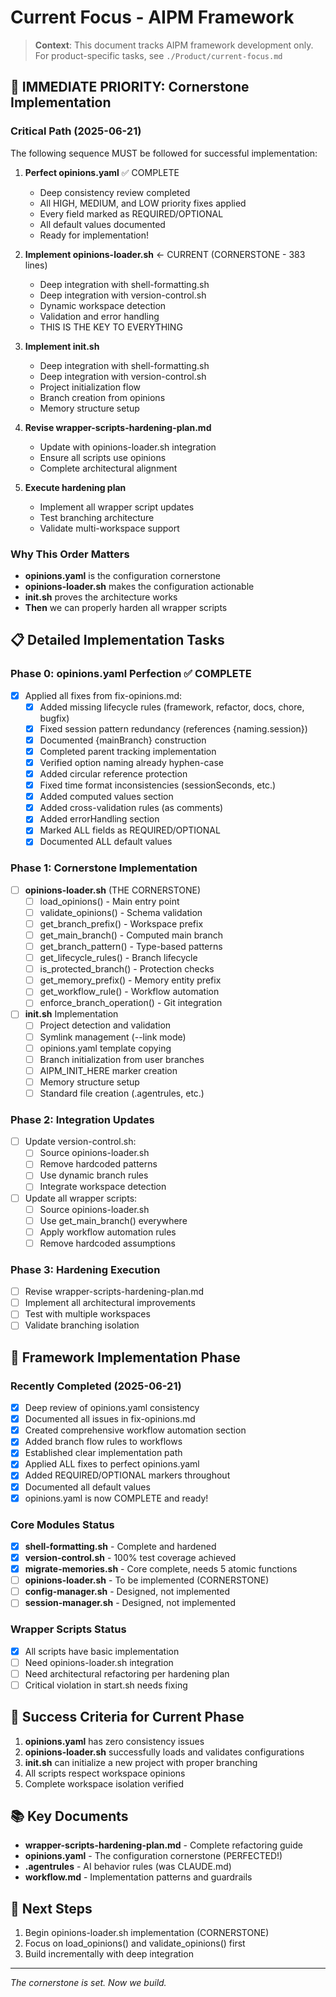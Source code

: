 # Current Focus - AIPM Framework

> **Context**: This document tracks AIPM framework development only. For product-specific tasks, see `./Product/current-focus.md`

## 🎯 IMMEDIATE PRIORITY: Cornerstone Implementation

### Critical Path (2025-06-21)
The following sequence MUST be followed for successful implementation:

1. **Perfect opinions.yaml** ✅ COMPLETE
   - Deep consistency review completed
   - All HIGH, MEDIUM, and LOW priority fixes applied
   - Every field marked as REQUIRED/OPTIONAL
   - All default values documented
   - Ready for implementation!

2. **Implement opinions-loader.sh** ← CURRENT (CORNERSTONE - 383 lines)
   - Deep integration with shell-formatting.sh
   - Deep integration with version-control.sh
   - Dynamic workspace detection
   - Validation and error handling
   - THIS IS THE KEY TO EVERYTHING

3. **Implement init.sh**
   - Deep integration with shell-formatting.sh
   - Deep integration with version-control.sh
   - Project initialization flow
   - Branch creation from opinions
   - Memory structure setup

4. **Revise wrapper-scripts-hardening-plan.md**
   - Update with opinions-loader.sh integration
   - Ensure all scripts use opinions
   - Complete architectural alignment

5. **Execute hardening plan**
   - Implement all wrapper script updates
   - Test branching architecture
   - Validate multi-workspace support

### Why This Order Matters
- **opinions.yaml** is the configuration cornerstone
- **opinions-loader.sh** makes the configuration actionable
- **init.sh** proves the architecture works
- **Then** we can properly harden all wrapper scripts

## 📋 Detailed Implementation Tasks

### Phase 0: opinions.yaml Perfection ✅ COMPLETE
- [x] Applied all fixes from fix-opinions.md:
  - [x] Added missing lifecycle rules (framework, refactor, docs, chore, bugfix)
  - [x] Fixed session pattern redundancy (references {naming.session})
  - [x] Documented {mainBranch} construction
  - [x] Completed parent tracking implementation
  - [x] Verified option naming already hyphen-case
  - [x] Added circular reference protection
  - [x] Fixed time format inconsistencies (sessionSeconds, etc.)
  - [x] Added computed values section
  - [x] Added cross-validation rules (as comments)
  - [x] Added errorHandling section
  - [x] Marked ALL fields as REQUIRED/OPTIONAL
  - [x] Documented ALL default values

### Phase 1: Cornerstone Implementation
- [ ] **opinions-loader.sh** (THE CORNERSTONE)
  - [ ] load_opinions() - Main entry point
  - [ ] validate_opinions() - Schema validation
  - [ ] get_branch_prefix() - Workspace prefix
  - [ ] get_main_branch() - Computed main branch
  - [ ] get_branch_pattern() - Type-based patterns
  - [ ] get_lifecycle_rules() - Branch lifecycle
  - [ ] is_protected_branch() - Protection checks
  - [ ] get_memory_prefix() - Memory entity prefix
  - [ ] get_workflow_rule() - Workflow automation
  - [ ] enforce_branch_operation() - Git integration

- [ ] **init.sh** Implementation
  - [ ] Project detection and validation
  - [ ] Symlink management (--link mode)
  - [ ] opinions.yaml template copying
  - [ ] Branch initialization from user branches
  - [ ] AIPM_INIT_HERE marker creation
  - [ ] Memory structure setup
  - [ ] Standard file creation (.agentrules, etc.)

### Phase 2: Integration Updates
- [ ] Update version-control.sh:
  - [ ] Source opinions-loader.sh
  - [ ] Remove hardcoded patterns
  - [ ] Use dynamic branch rules
  - [ ] Integrate workspace detection

- [ ] Update all wrapper scripts:
  - [ ] Source opinions-loader.sh
  - [ ] Use get_main_branch() everywhere
  - [ ] Apply workflow automation rules
  - [ ] Remove hardcoded assumptions

### Phase 3: Hardening Execution
- [ ] Revise wrapper-scripts-hardening-plan.md
- [ ] Implement all architectural improvements
- [ ] Test with multiple workspaces
- [ ] Validate branching isolation

## 🚀 Framework Implementation Phase

### Recently Completed (2025-06-21)
- [x] Deep review of opinions.yaml consistency
- [x] Documented all issues in fix-opinions.md
- [x] Created comprehensive workflow automation section
- [x] Added branch flow rules to workflows
- [x] Established clear implementation path
- [x] Applied ALL fixes to perfect opinions.yaml
- [x] Added REQUIRED/OPTIONAL markers throughout
- [x] Documented all default values
- [x] opinions.yaml is now COMPLETE and ready!

### Core Modules Status
- [x] **shell-formatting.sh** - Complete and hardened
- [x] **version-control.sh** - 100% test coverage achieved
- [x] **migrate-memories.sh** - Core complete, needs 5 atomic functions
- [ ] **opinions-loader.sh** - To be implemented (CORNERSTONE)
- [ ] **config-manager.sh** - Designed, not implemented
- [ ] **session-manager.sh** - Designed, not implemented

### Wrapper Scripts Status
- [x] All scripts have basic implementation
- [ ] Need opinions-loader.sh integration
- [ ] Need architectural refactoring per hardening plan
- [ ] Critical violation in start.sh needs fixing

## 🎯 Success Criteria for Current Phase
1. **opinions.yaml** has zero consistency issues
2. **opinions-loader.sh** successfully loads and validates configurations
3. **init.sh** can initialize a new project with proper branching
4. All scripts respect workspace opinions
5. Complete workspace isolation verified

## 📚 Key Documents
- **wrapper-scripts-hardening-plan.md** - Complete refactoring guide
- **opinions.yaml** - The configuration cornerstone (PERFECTED!)
- **.agentrules** - AI behavior rules (was CLAUDE.md)
- **workflow.md** - Implementation patterns and guardrails

## 🔄 Next Steps
1. Begin opinions-loader.sh implementation (CORNERSTONE)
2. Focus on load_opinions() and validate_opinions() first
3. Build incrementally with deep integration

---

*The cornerstone is set. Now we build.*